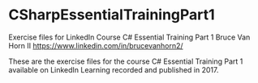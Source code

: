 # CSharpEssentialTrainingPart1
Exercise files for LinkedIn Course C# Essential Training Part 1
Bruce Van Horn II
https://www.linkedin.com/in/brucevanhorn2/

These are the exercise files for the course C# Essential Training Part 1 available on LinkedIn Learning recorded and published in 2017.
